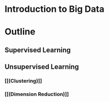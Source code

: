 # Introduction to Big Data

# Outline

## Supervised Learning

## Unsupervised Learning

### [[(Clustering)]]

### [[(Dimension Reduction)]]









